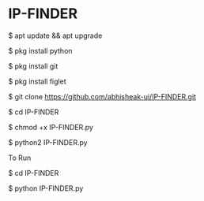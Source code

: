 # IP-FINDER
 $ apt update && apt upgrade

$ pkg install python

$ pkg install git

$ pkg install figlet

$ git clone https://github.com/abhisheak-ui/IP-FINDER.git

$ cd IP-FINDER

$ chmod +x IP-FINDER.py

$ python2 IP-FINDER.py

To Run

$ cd IP-FINDER

$ python IP-FINDER.py
